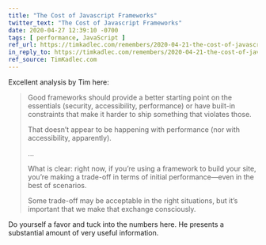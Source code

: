 ```yaml
---
title: "The Cost of Javascript Frameworks"
twitter_text: "The Cost of Javascript Frameworks"
date: 2020-04-27 12:39:10 -0700
tags: [ performance, JavaScript ]
ref_url: https://timkadlec.com/remembers/2020-04-21-the-cost-of-javascript-frameworks/
in_reply_to: https://timkadlec.com/remembers/2020-04-21-the-cost-of-javascript-frameworks/
ref_source: TimKadlec.com
---
```


Excellent analysis by Tim here:

> Good frameworks should provide a better starting point on the essentials (security, accessibility, performance) or have built-in constraints that make it harder to ship something that violates those.
>
> That doesn’t appear to be happening with performance (nor with accessibility, apparently).
>
> …
>
> What is clear: right now, if you’re using a framework to build your site, you’re making a trade-off in terms of initial performance—even in the best of scenarios.
>
> Some trade-off may be acceptable in the right situations, but it’s important that we make that exchange consciously.

Do yourself a favor and tuck into the numbers here. He presents a substantial amount of very useful information.